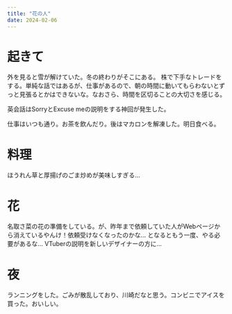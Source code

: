 ```yaml
---
title: "花の人"
date: 2024-02-06
---
```


# 起きて
外を見ると雪が解けていた。冬の終わりがそこにある。
株で下手なトレードをする。単純な話ではあるが、仕事があるので、朝の時間に動いてもらわないとずっと見張るとかはできないな。なおさら、時間を区切ることの大切さを感じる。

英会話はSorryとExcuse meの説明をする神回が発生した。

仕事はいつも通り。お茶を飲んだり。後はマカロンを解凍した。明日食べる。

# 料理
ほうれん草と厚揚げのごま炒めが美味しすぎる...

# 花

名取さ菜の花の準備をしている。が、昨年まで依頼していた人がWebページから消えているやんけ！依頼受けなくなったのかな... となるともう一度、やる必要があるな... VTuberの説明を新しいデザイナーの方に...

# 夜
ランニングをした。ごみが散乱しており、川崎だなと思う。コンビニでアイスを買った。おいしい。